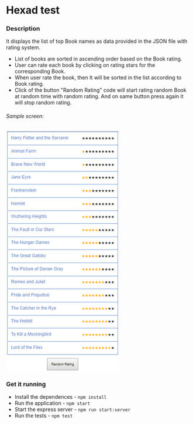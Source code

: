 # Hexad test

### Description

It displays the list of top Book names as data provided in the JSON file with rating system.

- List of books are sorted in ascending order based on the Book rating.
- User can rate each book by clicking on rating stars for the corresponding Book.
- When user rate the book, then It will be sorted in the list according to Book rating.
- Click of the button "Random Rating" code will start rating random Book at random time with random rating. And    on same button press again it will stop random rating.


###### Sample screen:
![Phase 1](docs/ListOfBooks.PNG)


### Get it running

- Install the dependences -  ``` npm install ```
- Run the application - ``` npm start ```
- Start the express server - ``` npm run start:server ```
- Run the tests - ``` npm test ```


